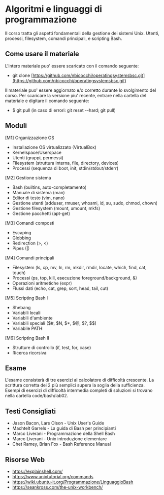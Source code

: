 # Algoritmi e linguaggi di programmazione

Il corso tratta gli aspetti fondamentali della gestione dei sistemi Unix. Utenti, processi, filesystem, comandi principali, e scripting Bash.

## Come usare il materiale

L'intero materiale puo' essere scaricato con il comando seguente:

-   git clone  [https://github.com/nbicocchi/operatingsystemsbsc.git](https://github.com/nbicocchi/operatingsystemsbsc.git)

Il materiale puo' essere aggiornato e/o corretto durante lo svolgimento del corso. Per scaricare la versione piu' recente, entrare nella cartella del materiale e digitare il comando seguente:

-   $ git pull (in caso di errori: git reset --hard; git pull)

## Moduli 

[M1] Organizzazione OS
* Installazione OS virtualizzato (VirtualBox)
* Kernelspace/Userspace
* Utenti (gruppi, permessi)
* Filesystem (struttura interna, file, directory, devices)
* Processi (sequenza di boot, init, stdin/stdout/stderr)

[M2] Gestione sistema
* Bash (builtins, auto-completamento)
* Manuale di sistema (man)
* Editor di testo (vim, nano)
* Gestione utenti (adduser, rmuser, whoami, id, su, sudo, chmod, chown)
* Gestione filesystem (mount, umount, mkfs)
* Gestione pacchetti (apt-get)

[M3] Comandi composti
* Escaping
* Globbing
* Redirection (>, <)
* Pipes (|)

[M4] Comandi principali
* Filesystem (ls, cp, mv, ln, rm, mkdir, rmdir, locate, which, find, cat, touch)
* Processi (ps, top, kill, esecuzione foreground/background, &)
* Operazioni aritmetiche (expr)
* Flussi dati (echo, cat, grep, sort, head, tail, cut)

[M5] Scripting Bash I
* Shebang
* Variabili locali
* Variabili d'ambiente
* Variabili speciali ($#, $N, $\*, $@, $?, $$) 
* Variabile PATH

[M6] Scripting Bash II
* Strutture di controllo (if, test, for, case)
* Ricerca ricorsiva

## Esame

L'esame consisterà di tre esercizi al calcolatore di difficoltà crescente. La scrittura corretta dei 2 più semplici supera la soglia della sufficienza. Esempi di esercizi di difficoltà intermedia  completi di soluzioni si trovano nella cartella code/bash/lab02.

## Testi Consigliati

* Jason Bacon, Lars Olson - Unix User's Guide
* Machtelt Garrels - La guida di Bash per principianti
* Marco Liverani - Programmazione della Shell Bash
* Marco Liverani - Unix introduzione elementare
* Chet Ramey, Brian Fox - Bash Reference Manual

## Risorse Web

* https://explainshell.com/
* https://www.unixtutorial.org/commands
* https://wiki.ubuntu-it.org/Programmazione/LinguaggioBash
* https://seankross.com/the-unix-workbench/
